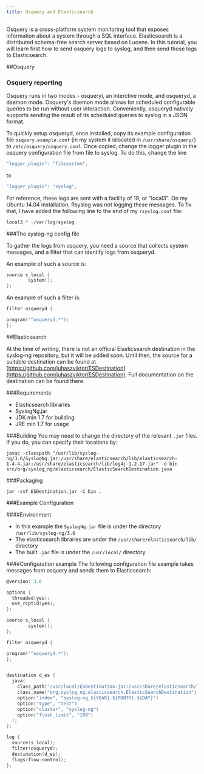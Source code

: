```yaml
---
title: Osquery and Elasticsearch
---
```


Osquery is a cross-platform system monitoring tool that exposes information about a system through a SQL interface. Elasticsearch is a distributed schema-free search server based on Lucene. In this tutorial, you will learn first how to send osquery logs to syslog, and then send those logs to Elasticsearch.

##Osquery

### Osquery reporting
Osquery runs in two modes - osqueryi, an interctive mode, and osqueryd, a daemon mode. Osquery's daemon mode allows for scheduled configurable queries to be run without user interaction. Conveniently, osqueryd natively supports sending the result of its scheduled queries to syslog in a JSON format. 

To quickly setup osqueryd, once installed, copy its example configuration file `osquery.example.conf` (in my system it islocated in `/usr/share/osquery/`) to `/etc/osquery/osquery.conf`. Once copied, change the logger plugin in the osquery configuration file from file to syslog. To do this, change the line 

```c
"logger_plugin": "filesystem", 
```
to
```c
"logger_plugin": "syslog", 
```

For reference, these logs are sent with a facility of 19, or "local3". On my Ubuntu 14.04 installation, Rsyslog was not logging these messages. To fix that, I have added the following line to the end of my `rsyslog.conf` file:
```c
local3.* -/var/log/syslog
```




###The syslog-ng config file

To gather the logs from osquery, you need a source that collects system messages, and a filter that can identify logs from osqueryd.

An example of such a source is:

```c
source s_local {
        system();
};

```
An example of such a filter is:
```c
filter osqueryd {

program("^osqueryd.*");
};
```


##Elasticsearch


At the time of writing, there is not an official Elasticsearch destination in the syslog-ng repository, but it will be added soon. Until then, the source for a suitable destination can be found at [https://github.com/juhaszviktor/ESDestination](https://github.com/juhaszviktor/ESDestination). Full documentation on the destination can be found there.

###Requirements
 * Elasticsearch libraries
 * SyslogNg.jar
 * JDK min 1.7 for building
 * JRE min 1.7 for usage

###Building
You may need to change the directory of the relevant `.jar` files. If you do, you can specify their locations by:
```
javac -classpath "/usr/lib/syslog-ng/3.6/SyslogNg.jar:/usr/share/elasticsearch/lib/elasticsearch-1.4.4.jar:/usr/share/elasticsearch/lib/log4j-1.2.17.jar" -d bin src/org/syslog_ng/elasticsearch/ElasticSearchDestination.java
```
###Packaging
```
jar -cvf ESDestination.jar -C bin .
```

###Example Configuration

####Environment
* In this example the `SyslogNg.jar` file is under the directory `/usr/lib/syslog-ng/3.6`
* The elasticsearch libraries are under the `/usr/share/elasticsearch/lib/` directory
* The built `.jar` file is under the `/usr/local/` directory

####Configuration example
The following configuration file example takes messages from osquery and sends them to Elasticsearch:

```c
@version: 3.6

options {
  threaded(yes);
  use_rcptid(yes);
};

source s_local {
        system();
};

filter osqueryd {

program("^osqueryd.*");
};


destination d_es {
  java(
    class_path("/usr/local/ESDestination.jar:/usr/share/elasticsearch/lib/*.jar")
    class_name("org.syslog_ng.elasticsearch.ElasticSearchDestination")
    option("index", "syslog-ng_${YEAR}.${MONTH}.${DAY}")
    option("type", "test")
    option("cluster", "syslog-ng")
    option("flush_limit", "100")
  );
};

log {
  source(s_local);
  filter(osqueryd);
  destination(d_es);
  flags(flow-control);
};
```
